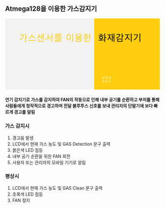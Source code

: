 

## Atmega128을 이용한 가스감지기

![trace](/img/gas1.png)

#### 연기 감지기로 가스를 감지하여 FAN의 작동으로 인해 내부 공기를 순환하고 부저를 통해 사람들에게 청작적으로 경고하며 전달 블루투스 신호를 보내 관리자의 단말기에 보다 빠르게 경고를 알림  

### 가스 감지시
1. 경고음 발생
2. LCD에서 현재 가스 농도 및 GAS Detection 문구 출력
3. 붉은색 LED 점등
4. 내부 공기 순환을 위한 FAN 회전
5. 사용자 또는 관리자의 모바일 기기로 알림

### 평상시
1. LCD에서 현재 가스 농도 및 GAS Clean 문구 출력
2. 초록색 LED 점등
3. FAN 정지
